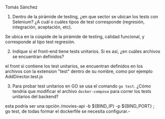 Tomás Sánchez

1. Dentro de la pirámide de testing, ¿en que sector se ubican los tests con Selenium? ¿A cuál o cuáles tipos de test corresponde (regresión, integración, aceptación, etc).

Se ubica en la cúspide de la pirámide de testing, calidad funcional, y corresponde al tipo test regresión.

2. Indique si el front-end tiene tests unitarios. Si es así, ¿en cuáles archivos se encuentran definidos?

el front si contiene los test unitarios, se encuentran definidos en los archivos con la extension "test" dentro de su nombre, como por ejemplo  AddDirector.test.js


3. Para probar test unitarios en GO se usa el comando `go test`. ¿Cómo tendría que modificar el archivo `docker-compose` para correr los tests unitarios del backend?

esta podría ser una opción /movies-api -b ${BIND_IP} -p ${BIND_PORT} ; go test, de todas formar el dockerfile se necesita configurar.-
